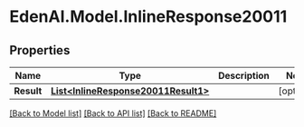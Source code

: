 # EdenAI.Model.InlineResponse20011
## Properties

Name | Type | Description | Notes
------------ | ------------- | ------------- | -------------
**Result** | [**List&lt;InlineResponse20011Result1&gt;**](InlineResponse20011Result1.md) |  | [optional] 

[[Back to Model list]](../README.md#documentation-for-models) [[Back to API list]](../README.md#documentation-for-api-endpoints) [[Back to README]](../README.md)

